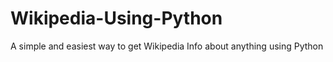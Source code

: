 # Wikipedia-Using-Python
A simple and easiest way to get Wikipedia Info about anything using Python

